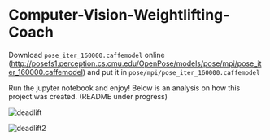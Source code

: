 # Computer-Vision-Weightlifting-Coach

Download `pose_iter_160000.caffemodel` online (http://posefs1.perception.cs.cmu.edu/OpenPose/models/pose/mpi/pose_iter_160000.caffemodel) and put it in `pose/mpi/pose_iter_160000.caffemodel`

Run the jupyter notebook and enjoy! Below is an analysis on how this project was created.
(README under progress)

![deadlift](https://github.com/SravB/Computer-Vision-Weightlifting-Coach/blob/master/deadlift_example.jpg)

![deadlift2](https://github.com/SravB/Computer-Vision-Weightlifting-Coach/blob/master/deadlift_example2.jpg)
